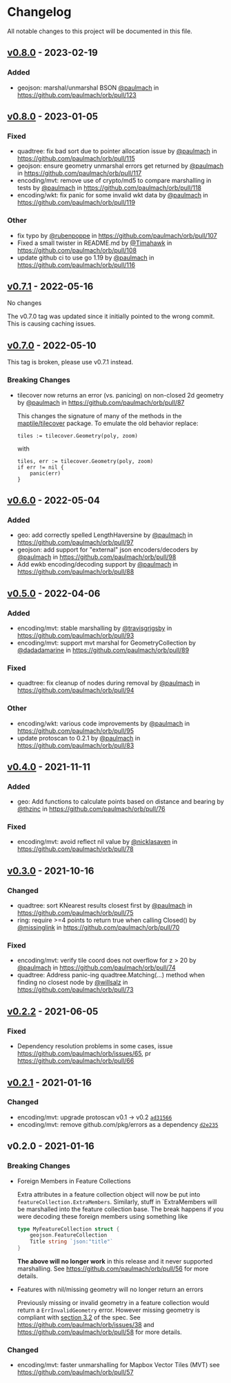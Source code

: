 # Changelog

All notable changes to this project will be documented in this file.

## [v0.8.0](https://github.com/paulmach/orb/compare/v0.8.0...v0.9.0) - 2023-02-19

### Added

-   geojson: marshal/unmarshal BSON [@paulmach](https://github.com/paulmach) in https://github.com/paulmach/orb/pull/123

## [v0.8.0](https://github.com/paulmach/orb/compare/v0.7.1...v0.8.0) - 2023-01-05

### Fixed

-   quadtree: fix bad sort due to pointer allocation issue by [@paulmach](https://github.com/paulmach) in https://github.com/paulmach/orb/pull/115
-   geojson: ensure geometry unmarshal errors get returned by [@paulmach](https://github.com/paulmach) in https://github.com/paulmach/orb/pull/117
-   encoding/mvt: remove use of crypto/md5 to compare marshalling in tests by [@paulmach](https://github.com/paulmach) in https://github.com/paulmach/orb/pull/118
-   encoding/wkt: fix panic for some invalid wkt data by [@paulmach](https://github.com/paulmach) in https://github.com/paulmach/orb/pull/119

### Other

-   fix typo by [@rubenpoppe](https://github.com/rubenpoppe) in https://github.com/paulmach/orb/pull/107
-   Fixed a small twister in README.md by [@Timahawk](https://github.com/Timahawk) in https://github.com/paulmach/orb/pull/108
-   update github ci to use go 1.19 by [@paulmach](https://github.com/paulmach) in https://github.com/paulmach/orb/pull/116

## [v0.7.1](https://github.com/paulmach/orb/compare/v0.7.0...v0.7.1) - 2022-05-16

No changes

The v0.7.0 tag was updated since it initially pointed to the wrong commit. This is causing caching issues.

## [v0.7.0](https://github.com/paulmach/orb/compare/v0.6.0...v0.7.0) - 2022-05-10

This tag is broken, please use v0.7.1 instead.

### Breaking Changes

-   tilecover now returns an error (vs. panicing) on non-closed 2d geometry by [@paulmach](https://github.com/paulmach) in https://github.com/paulmach/orb/pull/87

    This changes the signature of many of the methods in the [maptile/tilecover](https://github.com/paulmach/orb/tree/master/maptile/tilecover) package.
    To emulate the old behavior replace:

        tiles := tilecover.Geometry(poly, zoom)

    with

        tiles, err := tilecover.Geometry(poly, zoom)
        if err != nil {
        	panic(err)
        }

## [v0.6.0](https://github.com/paulmach/orb/compare/v0.5.0...v0.6.0) - 2022-05-04

### Added

-   geo: add correctly spelled LengthHaversine by [@paulmach](https://github.com/paulmach) in https://github.com/paulmach/orb/pull/97
-   geojson: add support for "external" json encoders/decoders by [@paulmach](https://github.com/paulmach) in https://github.com/paulmach/orb/pull/98
-   Add ewkb encoding/decoding support by [@paulmach](https://github.com/paulmach) in https://github.com/paulmach/orb/pull/88

## [v0.5.0](https://github.com/paulmach/orb/compare/v0.4.0...v0.5.0) - 2022-04-06

### Added

-   encoding/mvt: stable marshalling by [@travisgrigsby](https://github.com/travisgrigsby) in https://github.com/paulmach/orb/pull/93
-   encoding/mvt: support mvt marshal for GeometryCollection by [@dadadamarine](https://github.com/dadadamarine) in https://github.com/paulmach/orb/pull/89

### Fixed

-   quadtree: fix cleanup of nodes during removal by [@paulmach](https://github.com/paulmach) in https://github.com/paulmach/orb/pull/94

### Other

-   encoding/wkt: various code improvements by [@paulmach](https://github.com/paulmach) in https://github.com/paulmach/orb/pull/95
-   update protoscan to 0.2.1 by [@paulmach](https://github.com/paulmach) in https://github.com/paulmach/orb/pull/83

## [v0.4.0](https://github.com/paulmach/orb/compare/v0.3.0...v0.4.0) - 2021-11-11

### Added

-   geo: Add functions to calculate points based on distance and bearing by [@thzinc](https://github.com/thzinc) in https://github.com/paulmach/orb/pull/76

### Fixed

-   encoding/mvt: avoid reflect nil value by [@nicklasaven](https://github.com/nicklasaven) in https://github.com/paulmach/orb/pull/78

## [v0.3.0](https://github.com/paulmach/orb/compare/v0.2.2...v0.3.0) - 2021-10-16

### Changed

-   quadtree: sort KNearest results closest first by [@paulmach](https://github.com/paulmach) in https://github.com/paulmach/orb/pull/75
-   ring: require >=4 points to return true when calling Closed() by [@missinglink](https://github.com/missinglink) in https://github.com/paulmach/orb/pull/70

### Fixed

-   encoding/mvt: verify tile coord does not overflow for z > 20 by [@paulmach](https://github.com/paulmach) in https://github.com/paulmach/orb/pull/74
-   quadtree: Address panic-ing quadtree.Matching(…) method when finding no closest node by [@willsalz](https://github.com/willsalz) in https://github.com/paulmach/orb/pull/73

## [v0.2.2](https://github.com/paulmach/orb/compare/v0.2.1...v0.2.2) - 2021-06-05

### Fixed

-   Dependency resolution problems in some cases, issue https://github.com/paulmach/orb/issues/65, pr https://github.com/paulmach/orb/pull/66

## [v0.2.1](https://github.com/paulmach/orb/compare/v0.2.0...v0.2.1) - 2021-01-16

### Changed

-   encoding/mvt: upgrade protoscan v0.1 -> v0.2 [`ad31566`](https://github.com/paulmach/orb/commit/ad31566942027c1cd30dd341f35123fb54676599)
-   encoding/mvt: remove github.com/pkg/errors as a dependency [`d2e235`](https://github.com/paulmach/orb/commit/d2e23529a295a0d973cc787ad2742cb6ccbd5306)

## v0.2.0 - 2021-01-16

### Breaking Changes

-   Foreign Members in Feature Collections

    Extra attributes in a feature collection object will now be put into `featureCollection.ExtraMembers`.
    Similarly, stuff in `ExtraMembers will be marshalled into the feature collection base.
    The break happens if you were decoding these foreign members using something like

    ```go
    type MyFeatureCollection struct {
        geojson.FeatureCollection
        Title string `json:"title"`
    }
    ```

    **The above will no longer work** in this release and it never supported marshalling. See https://github.com/paulmach/orb/pull/56 for more details.

-   Features with nil/missing geometry will no longer return an errors

    Previously missing or invalid geometry in a feature collection would return a `ErrInvalidGeometry` error.
    However missing geometry is compliant with [section 3.2](https://tools.ietf.org/html/rfc7946#section-3.2) of the spec.
    See https://github.com/paulmach/orb/issues/38 and https://github.com/paulmach/orb/pull/58 for more details.

### Changed

-   encoding/mvt: faster unmarshalling for Mapbox Vector Tiles (MVT) see https://github.com/paulmach/orb/pull/57

